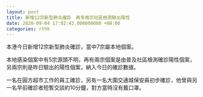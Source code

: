 ```yaml
---
layout: post
title: 新增12宗新型肺炎確診　再多兩宗社區檢測驗出陽性
date: 2020-09-04 17:02:43.000000000 +08:00
categories: rthk
---
```


本港今日新增12宗新型肺炎確診，當中7宗屬本地個案。

本地感染個案中有5宗源頭不明，再有兩宗個案是由普及社區檢測確診陽性個案，另兩宗則是昨日驗出的陽性個案，納入今日的確診數據。

一名在圓方超市工作的員工確診，另有一名大圍交通城保安員初步確診，他曾與另一名早前確診者短暫交談約10分鐘，對方當時沒有戴口罩。
